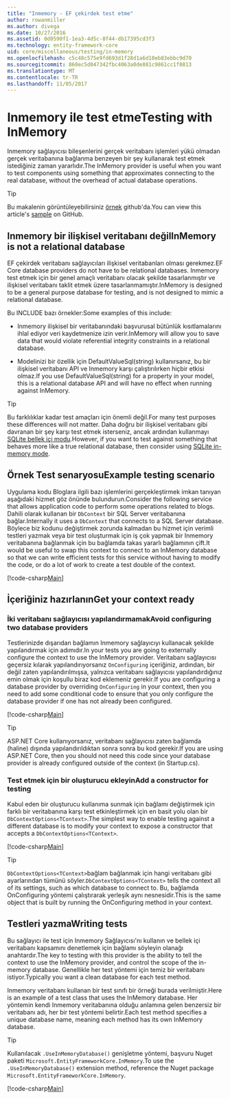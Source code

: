 ```yaml
---
title: "Inmemory - EF çekirdek test etme"
author: rowanmiller
ms.author: divega
ms.date: 10/27/2016
ms.assetid: 0d0590f1-1ea3-4d5c-8f44-db17395cd3f3
ms.technology: entity-framework-core
uid: core/miscellaneous/testing/in-memory
ms.openlocfilehash: c5c48c575e9fd693d1f28d1a6d10eb83ebbc9d70
ms.sourcegitcommit: 860ec5d047342fbc4063a0de881c9861cc1f8813
ms.translationtype: MT
ms.contentlocale: tr-TR
ms.lasthandoff: 11/05/2017
---
```

# <a name="testing-with-inmemory"></a><span data-ttu-id="8b6cf-102">Inmemory ile test etme</span><span class="sxs-lookup"><span data-stu-id="8b6cf-102">Testing with InMemory</span></span>

<span data-ttu-id="8b6cf-103">Inmemory sağlayıcısı bileşenlerini gerçek veritabanı işlemleri yükü olmadan gerçek veritabanına bağlanma benzeyen bir şey kullanarak test etmek istediğiniz zaman yararlıdır.</span><span class="sxs-lookup"><span data-stu-id="8b6cf-103">The InMemory provider is useful when you want to test components using something that approximates connecting to the real database, without the overhead of actual database operations.</span></span>

> [!TIP]  
> <span data-ttu-id="8b6cf-104">Bu makalenin görüntüleyebilirsiniz [örnek](https://github.com/aspnet/EntityFramework.Docs/tree/master/samples/core/Miscellaneous/Testing) github'da.</span><span class="sxs-lookup"><span data-stu-id="8b6cf-104">You can view this article's [sample](https://github.com/aspnet/EntityFramework.Docs/tree/master/samples/core/Miscellaneous/Testing) on GitHub.</span></span>

## <a name="inmemory-is-not-a-relational-database"></a><span data-ttu-id="8b6cf-105">Inmemory bir ilişkisel veritabanı değil</span><span class="sxs-lookup"><span data-stu-id="8b6cf-105">InMemory is not a relational database</span></span>

<span data-ttu-id="8b6cf-106">EF çekirdek veritabanı sağlayıcıları ilişkisel veritabanları olması gerekmez.</span><span class="sxs-lookup"><span data-stu-id="8b6cf-106">EF Core database providers do not have to be relational databases.</span></span> <span data-ttu-id="8b6cf-107">Inmemory test etmek için bir genel amaçlı veritabanı olacak şekilde tasarlanmıştır ve ilişkisel veritabanı taklit etmek üzere tasarlanmamıştır.</span><span class="sxs-lookup"><span data-stu-id="8b6cf-107">InMemory is designed to be a general purpose database for testing, and is not designed to mimic a relational database.</span></span>

<span data-ttu-id="8b6cf-108">Bu INCLUDE bazı örnekler:</span><span class="sxs-lookup"><span data-stu-id="8b6cf-108">Some examples of this include:</span></span>
* <span data-ttu-id="8b6cf-109">Inmemory ilişkisel bir veritabanındaki başvurusal bütünlük kısıtlamalarını ihlal ediyor veri kaydetmenize izin verir.</span><span class="sxs-lookup"><span data-stu-id="8b6cf-109">InMemory will allow you to save data that would violate referential integrity constraints in a relational database.</span></span>

* <span data-ttu-id="8b6cf-110">Modelinizi bir özellik için DefaultValueSql(string) kullanırsanız, bu bir ilişkisel veritabanı API ve Inmemory karşı çalıştırılırken hiçbir etkisi olmaz.</span><span class="sxs-lookup"><span data-stu-id="8b6cf-110">If you use DefaultValueSql(string) for a property in your model, this is a relational database API and will have no effect when running against InMemory.</span></span>

> [!TIP]  
> <span data-ttu-id="8b6cf-111">Bu farklılıklar kadar test amaçları için önemli değil.</span><span class="sxs-lookup"><span data-stu-id="8b6cf-111">For many test purposes these differences will not matter.</span></span> <span data-ttu-id="8b6cf-112">Daha doğru bir ilişkisel veritabanı gibi davranan bir şey karşı test etmek isterseniz, ancak ardından kullanmayı [SQLite bellek içi modu](sqlite.md).</span><span class="sxs-lookup"><span data-stu-id="8b6cf-112">However, if you want to test against something that behaves more like a true relational database, then consider using [SQLite in-memory mode](sqlite.md).</span></span>

## <a name="example-testing-scenario"></a><span data-ttu-id="8b6cf-113">Örnek Test senaryosu</span><span class="sxs-lookup"><span data-stu-id="8b6cf-113">Example testing scenario</span></span>

<span data-ttu-id="8b6cf-114">Uygulama kodu Bloglara ilgili bazı işlemlerini gerçekleştirmek imkan tanıyan aşağıdaki hizmet göz önünde bulundurun.</span><span class="sxs-lookup"><span data-stu-id="8b6cf-114">Consider the following service that allows application code to perform some operations related to blogs.</span></span> <span data-ttu-id="8b6cf-115">Dahili olarak kullanan bir `DbContext` bir SQL Server veritabanına bağlar.</span><span class="sxs-lookup"><span data-stu-id="8b6cf-115">Internally it uses a `DbContext` that connects to a SQL Server database.</span></span> <span data-ttu-id="8b6cf-116">Böylece biz kodunu değiştirmek zorunda kalmadan bu hizmet için verimli testleri yazmak veya bir test oluşturmak için iş çok yapmak bir Inmemory veritabanına bağlanmak için bu bağlamda takas yararlı bağlamının çift.</span><span class="sxs-lookup"><span data-stu-id="8b6cf-116">It would be useful to swap this context to connect to an InMemory database so that we can write efficient tests for this service without having to modify the code, or do a lot of work to create a test double of the context.</span></span>

[!code-csharp[Main](../../../../samples/core/Miscellaneous/Testing/BusinessLogic/BlogService.cs)]

## <a name="get-your-context-ready"></a><span data-ttu-id="8b6cf-117">İçeriğiniz hazırlanın</span><span class="sxs-lookup"><span data-stu-id="8b6cf-117">Get your context ready</span></span>

### <a name="avoid-configuring-two-database-providers"></a><span data-ttu-id="8b6cf-118">İki veritabanı sağlayıcısı yapılandırmamak</span><span class="sxs-lookup"><span data-stu-id="8b6cf-118">Avoid configuring two database providers</span></span>

<span data-ttu-id="8b6cf-119">Testlerinizde dışarıdan bağlamın Inmemory sağlayıcıyı kullanacak şekilde yapılandırmak için adımıdır.</span><span class="sxs-lookup"><span data-stu-id="8b6cf-119">In your tests you are going to externally configure the context to use the InMemory provider.</span></span> <span data-ttu-id="8b6cf-120">Veritabanı sağlayıcısı geçersiz kılarak yapılandırıyorsanız `OnConfiguring` içeriğiniz, ardından, bir değil zaten yapılandırılmışsa, yalnızca veritabanı sağlayıcısı yapılandırdığınız emin olmak için koşullu biraz kod eklemeniz gerekir.</span><span class="sxs-lookup"><span data-stu-id="8b6cf-120">If you are configuring a database provider by overriding `OnConfiguring` in your context, then you need to add some conditional code to ensure that you only configure the database provider if one has not already been configured.</span></span>

[!code-csharp[Main](../../../../samples/core/Miscellaneous/Testing/BusinessLogic/BloggingContext.cs#OnConfiguring)]

> [!TIP]  
> <span data-ttu-id="8b6cf-121">ASP.NET Core kullanıyorsanız, veritabanı sağlayıcısı zaten bağlamda (haline) dışında yapılandırıldıktan sonra sonra bu kod gerekir.</span><span class="sxs-lookup"><span data-stu-id="8b6cf-121">If you are using ASP.NET Core, then you should not need this code since your database provider is already configured outside of the context (in Startup.cs).</span></span>

### <a name="add-a-constructor-for-testing"></a><span data-ttu-id="8b6cf-122">Test etmek için bir oluşturucu ekleyin</span><span class="sxs-lookup"><span data-stu-id="8b6cf-122">Add a constructor for testing</span></span>

<span data-ttu-id="8b6cf-123">Kabul eden bir oluşturucu kullanıma sunmak için bağlamı değiştirmek için farklı bir veritabanına karşı test etkinleştirmek için en basit yolu olan bir `DbContextOptions<TContext>`.</span><span class="sxs-lookup"><span data-stu-id="8b6cf-123">The simplest way to enable testing against a different database is to modify your context to expose a constructor that accepts a `DbContextOptions<TContext>`.</span></span>

[!code-csharp[Main](../../../../samples/core/Miscellaneous/Testing/BusinessLogic/BloggingContext.cs#Constructors)]

> [!TIP]  
> <span data-ttu-id="8b6cf-124">`DbContextOptions<TContext>`bağlam bağlanmak için hangi veritabanı gibi ayarlarından tümünü söyler.</span><span class="sxs-lookup"><span data-stu-id="8b6cf-124">`DbContextOptions<TContext>` tells the context all of its settings, such as which database to connect to.</span></span> <span data-ttu-id="8b6cf-125">Bu, bağlamda OnConfiguring yöntemi çalıştırarak yerleşik aynı nesnesidir.</span><span class="sxs-lookup"><span data-stu-id="8b6cf-125">This is the same object that is built by running the OnConfiguring method in your context.</span></span>

## <a name="writing-tests"></a><span data-ttu-id="8b6cf-126">Testleri yazma</span><span class="sxs-lookup"><span data-stu-id="8b6cf-126">Writing tests</span></span>

<span data-ttu-id="8b6cf-127">Bu sağlayıcı ile test için Inmemory Sağlayıcısı'nı kullanın ve bellek içi veritabanı kapsamını denetlemek için bağlamı söyleyin olanağı anahtardır.</span><span class="sxs-lookup"><span data-stu-id="8b6cf-127">The key to testing with this provider is the ability to tell the context to use the InMemory provider, and control the scope of the in-memory database.</span></span> <span data-ttu-id="8b6cf-128">Genellikle her test yöntemi için temiz bir veritabanı istiyor.</span><span class="sxs-lookup"><span data-stu-id="8b6cf-128">Typically you want a clean database for each test method.</span></span>

<span data-ttu-id="8b6cf-129">Inmemory veritabanı kullanan bir test sınıfı bir örneği burada verilmiştir.</span><span class="sxs-lookup"><span data-stu-id="8b6cf-129">Here is an example of a test class that uses the InMemory database.</span></span> <span data-ttu-id="8b6cf-130">Her yöntemin kendi Inmemory veritabanına olduğu anlamına gelen benzersiz bir veritabanı adı, her bir test yöntemi belirtir.</span><span class="sxs-lookup"><span data-stu-id="8b6cf-130">Each test method specifies a unique database name, meaning each method has its own InMemory database.</span></span>

>[!TIP]
> <span data-ttu-id="8b6cf-131">Kullanılacak `.UseInMemoryDatabase()` genişletme yöntemi, başvuru Nuget paketi `Microsoft.EntityFrameworkCore.InMemory`.</span><span class="sxs-lookup"><span data-stu-id="8b6cf-131">To use the `.UseInMemoryDatabase()` extension method, reference the Nuget package `Microsoft.EntityFrameworkCore.InMemory`.</span></span>

[!code-csharp[Main](../../../../samples/core/Miscellaneous/Testing/TestProject/InMemory/BlogServiceTests.cs)]
